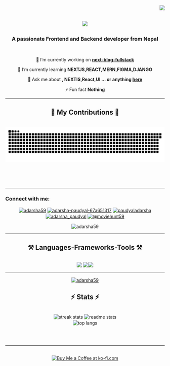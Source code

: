   <img align="right" src="https://komarev.com/ghpvc/?username=adarsha59&label=Profile%20views&color=0e75b6&style=flat" />

<h1 align="center">
    <img src="https://readme-typing-svg.herokuapp.com/?font=Righteous&size=35&center=true&vCenter=true&width=500&height=70&duration=4000&lines=Hi+There!+👋;+I'm+Adarsha+Paudyal!;" />
</h1>

<h3 align="center">A passionate Frontend and Backend developer from Nepal</h3>

<br/>

<div align="center">
 
 🔭 I’m currently working on **[next-blog-fullstack](https://github.com/Adarsha59/next-blog-fullstack)**
 
 🌱 I’m currently learning **NEXTJS,REACT,MERN,FIGMA,DJANGO**

💬 Ask me about **, NEXTIS,React,UI ... or anything [here](https://github.com/Adarsha59/Adarsha59/issues)**

⚡ Fun fact **Nothing**

<hr/>
<div align="center">
  <h2>🐍 My Contributions 🐍</h2>
  <br>
  <img alt="snake eating my contributions" src="https://raw.githubusercontent.com/Adarsha59/Adarsha59/output/github-contribution-grid-snake.svg" />
  
  <br/><br/><br/>
</div>

 <hr/>
 <h3 align="left">Connect with me:</h3>
<p align="">
<a href="https://twitter.com/adarsha59" target="blank"><img align="center" src="https://raw.githubusercontent.com/rahuldkjain/github-profile-readme-generator/master/src/images/icons/Social/twitter.svg" alt="adarsha59" height="30" width="40" /></a>
<a href="https://www.linkedin.com/in/adarshapaudyal/" target="blank"><img align="center" src="https://raw.githubusercontent.com/rahuldkjain/github-profile-readme-generator/master/src/images/icons/Social/linked-in-alt.svg" alt="adarsha-paudyal-67a651317" height="30" width="40" /></a>
<a href="https://fb.com/paudyaladarsha" target="blank"><img align="center" src="https://raw.githubusercontent.com/rahuldkjain/github-profile-readme-generator/master/src/images/icons/Social/facebook.svg" alt="paudyaladarsha" height="30" width="40" /></a>
<a href="https://instagram.com/adarsha_paudyal" target="blank"><img align="center" src="https://raw.githubusercontent.com/rahuldkjain/github-profile-readme-generator/master/src/images/icons/Social/instagram.svg" alt="adarsha_paudyal" height="30" width="40" /></a>
<a href="https://www.youtube.com/c/@moviehunt59" target="blank"><img align="center" src="https://raw.githubusercontent.com/rahuldkjain/github-profile-readme-generator/master/src/images/icons/Social/youtube.svg" alt="@moviehunt59" height="30" width="40" /></a>
</p>
  
 <!-- <br/> -->
 <img  align="center" src="https://github-profile-trophy.vercel.app/?username=adarsha59" alt="adarsha59" /></a> 
 
 <hr/>
<h2 align="center">⚒️ Languages-Frameworks-Tools ⚒️</h2>
<br/>
<div align="center">
    <img src="https://skillicons.dev/icons?i=react,bootstrap,html,css,vscode,github,figma,tailwind,git" />
    <img src="https://skillicons.dev/icons?i=nodejs,python,javascript,express,firebase,mongodb,c,java,nextjs,mongo,flask" /><img src="https://skillicons.dev/icons?i=arduino,linux,ubuntu,express,matlab" />
    <br>
</div>

<hr/>

<p align="center"> <a href="https://twitter.com/adarsha59" target="blank"><img src="https://img.shields.io/twitter/follow/adarsha59?logo=twitter&style=for-the-badge" alt="adarsha59" /></a> </p>

<h2 align="center">⚡ Stats ⚡</h2>
<br>
<div align=center>

   <img width=390 src="https://github-readme-streak-stats-salesp07.vercel.app/?user=Adarsha59&count_private=true&theme=react&border_radius=10" alt="streak stats"/>

  <img width=390 src="https://github-readme-stats-salesp07.vercel.app/api?username=Adarsha59&count_private=true&show_icons=true&theme=react&rank_icon=github&border_radius=10" alt="readme stats" />
  <br/>
  <img width=390 align="center" src="https://github-readme-stats-salesp07.vercel.app/api/top-langs/?username=Adarsha59&hide=HTML&langs_count=8&layout=compact&theme=react&border_radius=10&size_weight=0.5&count_weight=0.5&exclude_repo=github-readme-stats" alt="top langs" />
</div>

<br/><br/>

<hr/>

<br/>

<div align="center">
<a href='https://ko-fi.com/codeninja' target='_blank'><img height='64' style='border:0px;height:64px;' src='https://storage.ko-fi.com/cdn/kofi1.png?v=3' border='0' alt='Buy Me a Coffee at ko-fi.com' /></a>
</div>

<br/>
